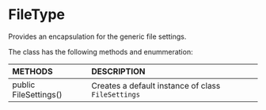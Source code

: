 # FileType
Provides an encapsulation for the generic file settings.

The class has the following methods and enummeration:

|METHODS                                       |DESCRIPTION                                                                                        |
|:---------------------------------------------|:--------------------------------------------------------------------------------------------------|
|public FileSettings()|Creates a default instance of class <code>FileSettings</code>|
